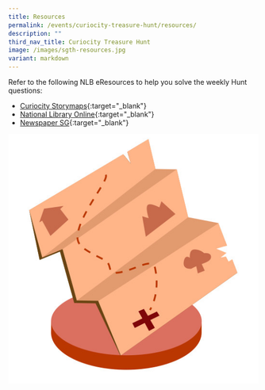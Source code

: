 ```yaml
---
title: Resources
permalink: /events/curiocity-treasure-hunt/resources/
description: ""
third_nav_title: Curiocity Treasure Hunt
image: /images/sgth-resources.jpg
variant: markdown
---
```

Refer to the following NLB eResources to help you solve the weekly Hunt questions: 

* [Curiocity Storymaps](https://curiocity.nlb.gov.sg/story-maps/explore){:target="_blank"} 
* [National Library Online](https://www.nlb.gov.sg/main/nlonline){:target="_blank"} 
* [Newspaper SG](https://eresources.nlb.gov.sg/newspapers/){:target="_blank"}


<div>
<div class="row is-multiline">
    <div class="col is-half-desktop is-half-tablet">
<img src="/images/sgth-resources2.jpg" alt="resources">
</div>
	<div class="col is-half-desktop is-half-tablet"></div>
</div>    
</div>
